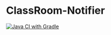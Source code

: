# ClassRoom-Notifier
[![Java CI with Gradle](https://github.com/gcajal/ClassRoom-Notifier/actions/workflows/gradle.yml/badge.svg?branch=us-3)](https://github.com/gcajal/ClassRoom-Notifier/actions/workflows/gradle.yml)
